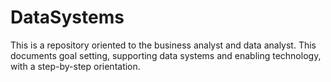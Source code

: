 # DataSystems

This is a repository oriented to the business analyst and data analyst.  This documents goal setting, supporting data systems and enabling technology, with a step-by-step orientation.
